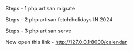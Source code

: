 Steps - 1
php artisan migrate

Steps - 2
php artisan fetch:holidays IN 2024

Steps - 3
php artisan serve

Now open this link - http://127.0.0.1:8000/calendar
